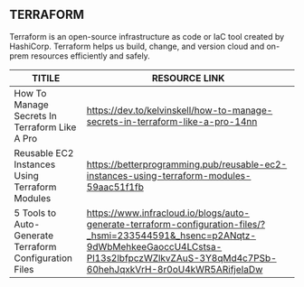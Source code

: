 ## TERRAFORM
Terraform is an open-source infrastructure as code or IaC tool created by HashiCorp. Terraform helps us build, change, and version cloud and on-prem resources efficiently and safely.

| TITILE  | RESOURCE LINK |
| ------------- | -------------  |
|  How To Manage Secrets In Terraform Like A Pro | https://dev.to/kelvinskell/how-to-manage-secrets-in-terraform-like-a-pro-14nn   |
| Reusable EC2 Instances Using Terraform Modules  | https://betterprogramming.pub/reusable-ec2-instances-using-terraform-modules-59aac51f1fb | 
|  5 Tools to Auto-Generate Terraform Configuration Files  | https://www.infracloud.io/blogs/auto-generate-terraform-configuration-files/?_hsmi=233544591&_hsenc=p2ANqtz-9dWbMehkeeGaoccU4LCstsa-Pl13s2lbfpczWZlkvZAuS-3Y8qMd4c7PSb-60hehJqxkVrH-8r0oU4kWR5ARifjeIaDw | 